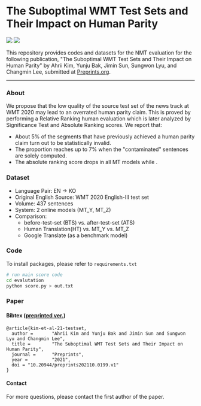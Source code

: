 # The Suboptimal WMT Test Sets and Their Impact on Human Parity
<img src="https://img.shields.io/badge/Python-3766AB?style=flat-square&logo=Python&logoColor=white"/></a>
<img src="https://img.shields.io/badge/Kakao-FFCD00?style=flat-square&logo=Kakao&logoColor=black"/></a>
                                                                                               

This repository provides codes and datasets for the NMT evaluation for the following publication, "The Suboptimal WMT Test Sets and Their Impact on Human Parity" by Ahrii Kim, Yunju Bak, Jimin Sun, Sungwon Lyu, and Changmin Lee, submitted at [Preprints.org](https://www.preprints.org).

-----
### About
We propose that the low quality of the source test set of the news track at WMT 2020 may lead to an overrated human parity claim. This is proved by performing a Relative Ranking human evaluation which is later analyzed by Significance Test and Absolute Ranking scores. We report that:
   - About 5% of the segments that have previously achieved a human parity claim turn out to be statistically invalid.
   - The proportion reaches up to 7% when the "contaminated" sentences are solely computed.
   - The absolute ranking score drops in all MT models while .


### Dataset
- Language Pair: EN -> KO
- Original English Source: WMT 2020 English-III test set
- Volume: 437 sentences
- System: 2 online models (MT_Y, MT_Z)
- Comparison: 
   - before-test-set (BTS) vs. after-test-set (ATS)
   - Human Translation(HT) vs. MT_Y vs. MT_Z
   - Google Translate (as a benchmark model)

### Code

To install packages, please refer to `requirements.txt`

```sh
# run main score code
cd evalutation
python score.py > out.txt
```

### Paper 

#### Bibtex ([preprinted ver.](https://www.preprints.org/manuscript/202110.0199/v1))

    @article{kim-et-al-21-testset,
      author =       "Ahrii Kim and Yunju Bak and Jimin Sun and Sungwon Lyu and Changmin Lee",
      title =        "The Suboptimal WMT Test Sets and Their Impact on Human Parity",
      journal =      "Preprints",
      year =         "2021",
      doi = "10.20944/preprints202110.0199.v1"
    }


 
#### Contact
For more questions, please contact the first author of the paper.



  
  

